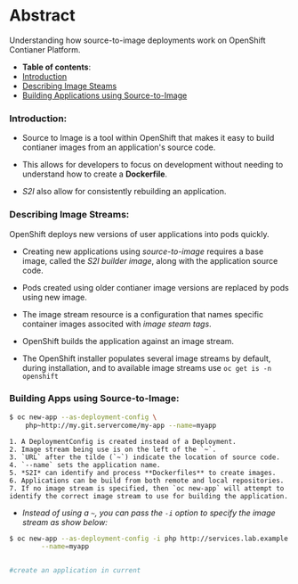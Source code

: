 # Abstract

Understanding how source-to-image deployments work on OpenShift Contianer Platform.

-  **Table of contents**:
  - [Introduction](#introduction)
  - [Describing Image Steams](#describing-image-streams)
  - [Building Applications using Source-to-Image](#building-app-s2i)
  

### Introduction:

- Source to Image is a tool within OpenShift that makes it easy to build contianer images from an application's source code.

- This allows for developers to focus on development without needing to understand how to create a **Dockerfile**.

- *S2I* also allow for consistently rebuilding an application.

### Describing Image Streams:

OpenShift deploys new versions of user applications into pods quickly.

- Creating new applications using *source-to-image* requires a base image, called the *S2I builder image*, along with the application source code.

- Pods created using older contianer image versions are replaced by pods using new image.

- The image stream resource is a configuration that names specific container images associted with *image steam tags*.
- OpenShift builds the application against an image stream.
- The OpenShift installer populates several image streams by default, during installation, and to available image streams use `oc get is -n openshift`


### Building Apps using Source-to-Image:

```bash
$ oc new-app --as-deployment-config \
	php~http://my.git.servercome/my-app --name=myapp 
```
	1. A DeploymentConfig is created instead of a Deployment.
	2. Image stream being use is on the left of the `~`.
	3. `URL` after the tilde (`~`) indicate the location of source code.
	4. `--name` sets the application name.
	5. *S2I* can identify and process **Dockerfiles** to create images.
	6. Applications can be build from both remote and local repositories.
	7. If no image stream is specified, then `oc new-app` will attempt to identify the correct image stream to use for building the application.

- *Instead of using a `~`, you can pass the `-i` option to specify the image stream as show below:*

```bash	
$ oc new-app --as-deployment-config -i php http://services.lab.example.com/pp \
		--name=myapp


#create an application in current
```







